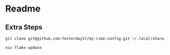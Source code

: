 # Readme

## Extra Steps

```bash
git clone git@github.com:Yesterday17/my-rime-config.git ~/.local/share/fcitx5/rime

nix flake update
```